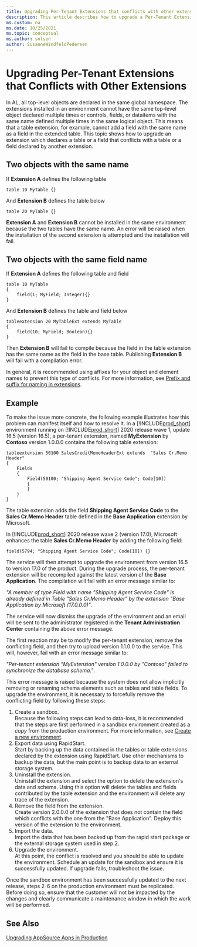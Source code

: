 ```yaml
---
title: Upgrading Per-Tenant Extensions that conflicts with other extensions
description: This article describes how to upgrade a Per-Tenant Extension that contains table or a table field that conflicts with another extension in Dynamics 365 Business Central.
ms.custom: na
ms.date: 10/25/2021
ms.topic: conceptual
ms.author: solsen
author: SusanneWindfeldPedersen
---
```


# Upgrading Per-Tenant Extensions that Conflicts with Other Extensions

In AL, all top-level objects are declared in the same global namespace. The extensions installed in an environment cannot have the same top-level object declared multiple times or controls, fields, or dataitems with the same name defined multiple times in the same logical object. This means that a table extension, for example, cannot add a field with the same name as a field in the extended table. This topic shows how to upgrade an extension which declares a table or a field that conflicts with a table or a field declared by another extension.

## Two objects with the same name

If **Extension A** defines the following table

```al
table 10 MyTable {}
```

And **Extension B** defines the table below

```al
table 20 MyTable {}
```

**Extension A** and **Extension B** cannot be installed in the same environment because the two tables have the same name. An error will be raised when the installation of the second extension is attempted and the installation will fail.

## Two objects with the same field name

If **Extension A** defines the following table and field

```al
table 10 MyTable 
{
	field(1; MyField; Integer){}
}
```

And **Extension B** defines the table and field below

```al
tableextension 20 MyTableExt extends MyTable
{
	field(10; MyField; Boolean){}
}
```

Then **Extension B** will fail to compile because the field in the table extension has the same name as the field in the base table. Publishing **Extension B** will fail with a compilation error.

In general, it is recommended using affixes for your object and element names to prevent this type of conflicts. For more information, see [Prefix and suffix for naming in extensions](../compliance/apptest-prefix-suffix.md).

## Example

To make the issue more concrete, the following example illustrates how this problem can manifest itself and how to resolve it. In a [!INCLUDE[prod_short](../includes/prod_short.md)] environment running on [!INCLUDE[prod_short](../includes/prod_short.md)] 2020 release wave 1, update 16.5 (version 16.5), a per-tenant extension, named **MyExtension** by **Contoso** version 1.0.0.0 contains the following table extension:

```al
tableextension 50100 SalesCreditMemoHeaderExt extends  "Sales Cr.Memo Header"
{
	Fields
	{
		Field(50100; "Shipping Agent Service Code"; Code[10])
		{
		}
	}
}
```

The table extension adds the field **Shipping Agent Service Code** to the **Sales Cr.Memo Header** table defined in the **Base Application** extension by Microsoft.

In [!INCLUDE[prod_short](../includes/prod_short.md)] 2020 release wave 2 (version 17.0), Microsoft enhances the table **Sales Cr.Memo Header** by adding the following field:

```al
field(5794; "Shipping Agent Service Code"; Code[10]) {}
```

The service will then attempt to upgrade the environment from version 16.5 to version 17.0 of the product. During the upgrade process, the per-tenant extension will be recompiled against the latest version of the **Base Application**. The compilation will fail with an error message similar to:  

*"A member of type Field with name "Shipping Agent Service Code" is already defined in Table "Sales Cr.Memo Header" by the extension "Base Application by Microsoft (17.0.0.0)"*. 

The service will now dismiss the upgrade of the environment and an email will be sent to the administrator registered in the **Tenant Administration Center** containing the above error message.

The first reaction may be to modify the per-tenant extension, remove the conflicting field, and then try to upload version 1.1.0.0 to the service. This will, however, fail with an error message similar to:  

*"Per-tenant extension "MyExtension" version 1.0.0.0 by "Contoso" failed to synchronize the database schema."*.

This error message is raised because the system does not allow implicitly removing or renaming schema elements such as tables and table fields. To upgrade the environment, it is necessary to forcefully remove the conflicting field by following these steps:

1. Create a sandbox.  
    Because the following steps can lead to data-loss, it is recommended that the steps are first performed in a sandbox environment created as a *copy* from the production environment. For more information, see [Create a new environment](../administration/tenant-admin-center-environments.md#create-a-new-environment).
2. Export data using RapidStart.  
    Start by backing up the data contained in the tables or table extensions declared by the extension using RapidStart. Use other mechanisms to backup the data, but the main point is to backup data to an external storage system.
3. Uninstall the extension.  
    Uninstall the extension and select the option to delete the extension's data and schema. Using this option will delete the tables and fields contributed by the table extension and the environment will delete any trace of the extension.
4. Remove the field from the extension.  
    Create version 2.0.0.0 of the extension that does not contain the field which conflicts with the one from the "Base Application". Deploy this version of the extension to the environment.
5. Import the data.  
    Import the data that has been backed up from the rapid start package or the external storage system used in step 2.
6. Upgrade the environment.  
    At this point, the conflict is resolved and you should be able to update the environment. Schedule an update for the sandbox and ensure it is successfully updated. If upgrade fails, troubleshoot the issue.

Once the sandbox environment has been successfully updated to the next release, steps 2-6 on the production environment must be replicated. Before doing so, ensure that the customer will not be impacted by the changes and clearly communicate a maintenance window in which the work will be performed.

## See Also

[Upgrading AppSource Apps in Production](../developer/devenv-upgrade-appsource-app-in-prod.md)